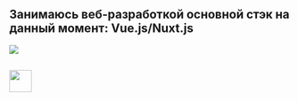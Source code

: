 ## Занимаюсь веб-разработкой основной стэк на данный момент: Vue.js/Nuxt.js

<div>
    <a href="https://t.me/ru_telegram_ru" target="_blank">
        <img src="https://img.shields.io/badge/Telegram-blue?logo=telegram&logoColor=white&style=for-the-badge">
    </a>
</div>

##

<div>
    <img src="https://cdn.jsdelivr.net/gh/devicons/devicon@latest/icons/vuejs/vuejs-original.svg" width="40" height="40" />
</div>
